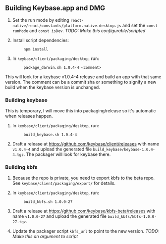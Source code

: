 ## Building Keybase.app and DMG

1. Set the run mode by editing `react-native/react/constants/platform.native.desktop.js` and set the `const runMode` and `const isDev`. *TODO: Make this configurable/scripted*

2. Install script dependencies:

			npm install

3. In `keybase/client/packaging/desktop`, run:

			package_darwin.sh 1.0.4-4 <comment>

This will look for a keybase v1.0.4-4 release and build an app with that same version. The comment can be a commit sha or something to signify a new build when the keybase version is unchanged.

### Building keybase

This is temporary, I will move this into packaging/release so it's automatic when releases happen.

1. In `keybase/client/packaging/desktop`, run:

			build_keybase.sh 1.0.4-4

2. Draft a release at https://github.com/keybase/client/releases with name `v1.0.4-4` and upload the generated file `build_keybase/keybase-1.0.4-4.tgz`. The packager will look for keybase there.

### Building kbfs

1. Because the repo is private, you need to export kbfs to the beta repo. See `keybase/client/packaging/export/` for details.

2. In `keybase/client/packaging/desktop`, run:

			build_kbfs.sh 1.0.0-27

3. Draft a release at https://github.com/keybase/kbfs-beta/releases with name `v1.0.0-27` and upload the generated file `build_kbfs/kbfs-1.0.0-27.tgz`.

4. Update the packager script `kbfs_url` to point to the new version. *TODO: Make this an argument to script*
